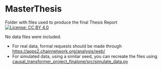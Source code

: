 # MasterThesis
Folder with files used to produce the final Thesis Report
[![License: CC BY 4.0](https://img.shields.io/badge/License-CC%20BY%204.0-lightgrey.svg)](http://creativecommons.org/licenses/by/4.0/)


No data files were included.
* For real data, formal requests should be made through https://apps2.chainnetwork.org/analysis/web/
* For simulated data, using a similar seed, you can recreate the files using [causal_transformer_project_finalone/src/simulate_data.py](/causal_transformer_project_finalone/src/simulate_data.py)
